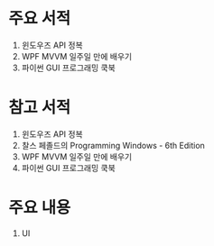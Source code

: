 # 주요 서적
1. 윈도우즈 API 정복
2. WPF MVVM 일주일 만에 배우기
3. 파이썬 GUI 프로그래밍 쿡북

# 참고 서적
1. 윈도우즈 API 정복
2. 찰스 페졸드의 Programming Windows - 6th Edition
3. WPF MVVM 일주일 만에 배우기
4. 파이썬 GUI 프로그래밍 쿡북

# 주요 내용
1. UI
